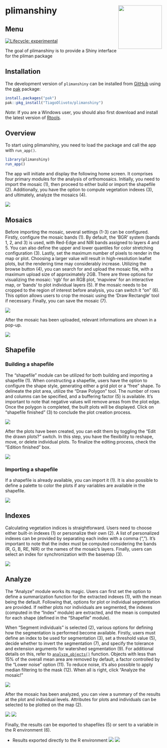 
<!-- README.md is generated from README.Rmd. Please edit that file -->

# plimanshiny <img src="man/figures/logo.png" align="right" height="140/"/>

## Menu

<!-- badges: start -->

[![Lifecycle:
experimental](https://img.shields.io/badge/lifecycle-experimental-orange.svg)](https://lifecycle.r-lib.org/articles/stages.html#experimental)

<!-- badges: end -->

The goal of plimanshiny is to provide a Shiny interface for the pliman
package

## Installation

The development version of `plimanshiny` can be installed from
[GitHub](https://github.com/TiagoOlivoto/plimanshiny) using the
[pak](https://github.com/r-lib/pak) package:

``` r
install.packages("pak")
pak::pkg_install("TiagoOlivoto/plimanshiny")
```

*Note*: If you are a Windows user, you should also first download and
install the latest version of
[Rtools](https://cran.r-project.org/bin/windows/Rtools/).

## Overview

To start using plimanshiny, you need to load the package and call the
app with `run_app()`.

``` r
library(plimanshiny)
run_app()
```

The app will initiate and display the following home screen. It
comprises four primary modules for the analysis of orthomosaics.
Initially, you need to import the mosaic (1), then proceed to either
build or import the shapefile (2). Additionally, you have the option to
compute vegetation indexes (3), and ultimately, analyze the mosaics (4).

![](https://github.com/TiagoOlivoto/images/blob/master/plimanshiny/Slide4.JPG?raw=true)

## Mosaics

Before importing the mosaic, several settings (1-3) can be configured.
Firstly, configure the mosaic bands (1). By default, the ‘BGR’ system
(bands 1, 2, and 3) is used, with Red-Edge and NIR bands assigned to
layers 4 and 5. You can also define the upper and lower quantiles for
color stretching configuration (3). Lastly, set the maximum number of
pixels to render in the map or plot. Choosing a larger value will result
in high-resolution leaflet plots, but the rendering time may
considerably increase. Utilizing the browse button (4), you can search
for and upload the mosaic file, with a maximum upload size of
approximately 2GB. There are three options for visualizing the mosaic:
‘rgb’ for an RGB plot, ‘mapview’ for an interactive map, or ‘bands’ to
plot individual layers (5). If the mosaic needs to be cropped to the
region of interest before analysis, you can switch it “on” (6). This
option allows users to crop the mosaic using the ‘Draw Rectangle’ tool
if necessary. Finally, you can save the mosaic (7).

![](https://github.com/TiagoOlivoto/images/blob/master/plimanshiny/Slide5.JPG?raw=true)

After the mosaic has been uploaded, relevant informations are shown in a
pop-up.

![](https://github.com/TiagoOlivoto/images/blob/master/plimanshiny/mosaicinfo.jpg?raw=true)

## Shapefile

### Building a shapefile

The “shapefile” module can be utilized for both building and importing a
shapefile (1). When constructing a shapefile, users have the option to
configure the shape style, generating either a grid plot or a “free”
shape. To delineate the plot area, utilize the “Draw Polygon” tool. The
number of rows and columns can be specified, and a buffering factor (5)
is available. It’s important to note that negative values will remove
areas from the plot edge. Once the polygon is completed, the built plots
will be displayed. Click on “shapefile finished” (3) to conclude the
plot creation process.

![](https://github.com/TiagoOlivoto/images/blob/master/plimanshiny/Slide6.JPG?raw=true)

After the plots have been created, you can edit them by toggling the
“Edit the drawn plots?” switch. In this step, you have the flexibility
to reshape, move, or delete individual plots. To finalize the editing
process, check the “Edition finished” box.

![](https://github.com/TiagoOlivoto/images/blob/master/plimanshiny/Slide7.JPG?raw=true)

### Importing a shapefile

If a shapefile is already available, you can import it (1). It is also
possible to define a palette to color the plots if any variables are
available in the shapefile.

![](https://github.com/TiagoOlivoto/images/blob/master/plimanshiny/Slide8.JPG?raw=true)

## Indexes

Calculating vegetation indices is straightforward. Users need to choose
either built-in indexes (1) or personalize their own (2). A list of
personalized indexes can be provided by separating each index with a
comma (“,”). It’s important to note that the index must be computed
considering the bands (R, G, B, RE, NIR) or the names of the mosaic’s
layers. Finally, users can select an index for synchronization with the
basemap (3).

![](https://github.com/TiagoOlivoto/images/blob/master/plimanshiny/Slide9.JPG?raw=true)

## Analyze

The “Analyze” module works its magic. Users can first set the option to
define a summarization function for the extracted indexes (1), with the
mean being the default. Following that, options for plot or individual
segmentation are provided. If neither plots nor individuals are
segmented, the indexes (computed in the “Index” module) are extracted,
and the mean is computed for each shape (defined in the “Shapefile”
module).

When “Segment individuals” is selected (2), various options for defining
how the segmentation is performed become available. Firstly, users must
define an index to be used for segmentation (3), set a threshold value
(5), decide whether to invert the segmentation (7), and specify the
tolerance and extension arguments for watershed segmentation (9). For
additional details on this, refer to
[`analyze_objects()`](https://tiagoolivoto.github.io/pliman/reference/analyze_objects.html)
function. Objects with less than 15% of the overall mean area are
removed by default, a factor controlled by the “Lower noise” option
(11). To reduce noise, it’s also possible to apply median filtering to
the mask (12). When all is right, click “Analyze the mosaic!”

![](https://github.com/TiagoOlivoto/images/blob/master/plimanshiny/Slide10.JPG?raw=true)

After the mosaic has been analyzed, you can view a summary of the
results at the plot and individual levels. Attributes for plots and
individuals can be selected to be plotted on the map (2).

![](https://github.com/TiagoOlivoto/images/blob/master/plimanshiny/Slide11.JPG?raw=true)
![](https://github.com/TiagoOlivoto/images/blob/master/plimanshiny/Slide12.JPG?raw=true)

Finally, the results can be exported to shapefiles (5) or sent to a
variable in the R environment (6).

- Results exported directly to the R environment
  ![](https://github.com/TiagoOlivoto/images/blob/master/plimanshiny/Slide13.JPG?raw=true)
  ![](https://github.com/TiagoOlivoto/images/blob/master/plimanshiny/Slide14.JPG?raw=true)
